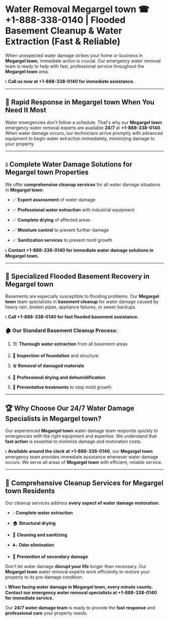 # Water Removal Megargel town ☎ +1-888-338-0140 | Flooded Basement Cleanup & Water Extraction (Fast & Reliable)

When unexpected water damage strikes your home or business in **Megargel town**, immediate action is crucial. Our emergency water removal team is ready to help with fast, professional service throughout the **Megargel town** area. 

📞 **Call us now at +1-888-338-0140 for immediate assistance.**
---
## 🚀 Rapid Response in Megargel town When You Need It Most
Water emergencies don't follow a schedule. That's why our **Megargel town** emergency water removal experts are available **24/7** at **+1-888-338-0140**. When water damage occurs, our technicians arrive promptly with advanced equipment to begin water extraction immediately, minimizing damage to your property.
---
## 💧 Complete Water Damage Solutions for Megargel town Properties
We offer **comprehensive cleanup services** for all water damage situations in **Megargel town**:
- ✅ **Expert assessment** of water damage  
- ✅ **Professional water extraction** with industrial equipment  
- ✅ **Complete drying** of affected areas  
- ✅ **Moisture control** to prevent further damage  
- ✅ **Sanitization services** to prevent mold growth  
📞 **Contact +1-888-338-0140 for immediate water damage solutions in Megargel town.**
---
## 🌊 Specialized Flooded Basement Recovery in Megargel town
Basements are especially susceptible to flooding problems. Our **Megargel town** team specializes in **basement cleanup** for water damage caused by heavy rain, broken pipes, appliance failures, or sewer backups. 
📞 **Call +1-888-338-0140 for fast flooded basement assistance.**
### 🏚️ Our Standard Basement Cleanup Process:
1. 🏗️ **Thorough water extraction** from all basement areas  
2. 🔎 **Inspection of foundation** and structure  
3. 🗑️ **Removal of damaged materials**  
4. 💨 **Professional drying and dehumidification**  
5. 🚫 **Preventative treatments** to stop mold growth  
---
## 🏆 Why Choose Our 24/7 Water Damage Specialists in Megargel town?
Our experienced **Megargel town** water damage team responds quickly to emergencies with the right equipment and expertise. We understand that **fast action** is essential to minimize damage and restoration costs.
📞 **Available around the clock at +1-888-338-0140**, our **Megargel town** emergency team provides immediate assistance whenever water damage occurs. We serve all areas of **Megargel town** with efficient, reliable service.
---
## 🧹 Comprehensive Cleanup Services for Megargel town Residents
Our cleanup services address **every aspect of water damage restoration**:
- 💧 **Complete water extraction**  
- 🏠 **Structural drying**  
- 🧼 **Cleaning and sanitizing**  
- 🌬️ **Odor elimination**  
- 🚫 **Prevention of secondary damage**  
Don't let water damage **disrupt your life** longer than necessary. Our **Megargel town** water removal experts work efficiently to restore your property to its pre-damage condition.
📞 **When facing water damage in Megargel town, every minute counts. Contact our emergency water removal specialists at +1-888-338-0140 for immediate service.**
Our **24/7 water damage team** is ready to provide the **fast response** and **professional care** your property needs.
